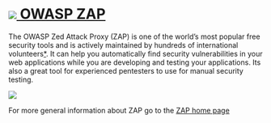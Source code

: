 # [![](https://raw.githubusercontent.com/wiki/zaproxy/zaproxy/images/zap32x32.png) OWASP ZAP](https://www.owasp.org/index.php/ZAP)
The OWASP Zed Attack Proxy (ZAP) is one of the world’s most popular free security tools and is actively maintained by hundreds of international volunteers[*](../#justification). It can help you automatically find security vulnerabilities in your web applications while you are developing and testing your applications. Its also a great tool for experienced pentesters to use for manual security testing.

[![](https://raw.githubusercontent.com/wiki/zaproxy/zaproxy/images/ZAP-Download.png)](https://github.com/zaproxy/zaproxy/wiki/Downloads)

For more general information about ZAP go to the [ZAP home page](https://www.owasp.org/index.php/ZAP)

